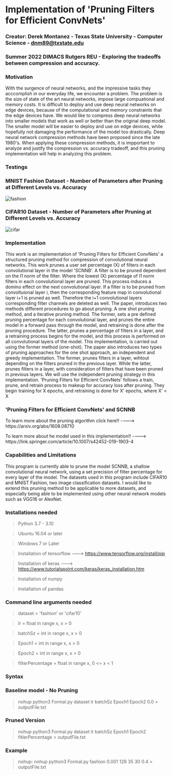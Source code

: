 # Implementation of 'Pruning Filters for Efficient ConvNets' 

### Creator: Derek Montanez - Texas State University - Computer Science - dnm89@txstate.edu 

### Summer 2022 DIMACS Rutgers REU - Exploring the tradeoffs between compression and accuracy.

### Motivation
<p> With the surgence of neural networks, and the impressive tasks they acccomplish in our everyday life, we encounter a problem. The problem is the size of state of the art neural networks, impose large compuational and memory costs. It is difficult to deploy and use deep neural networks on edge devices, because of the computational and memory constraints that the edge devices have. We would like to compress deep neural networks into smaller models that work as well or better than the original deep model. The smaller model will be easier to deploy and use on edge devices, while hopefully not damaging the performance of the model too drastically. Deep neural network compression methods have been proposed since the late 1980's. When applying these compression methods, it is impportant to analyze and justify the compression vs. accuracy tradeoff, and this pruning implementation will help in analyzing this problem. 
	
### Testings 
### MNIST Fashion Dataset - Number of Parameters after Pruning at Different Levels vs. Accuracy
![fashion](https://user-images.githubusercontent.com/98001990/182316067-e8de044e-6052-4249-b6d2-36ae827aa925.png)

### CIFAR10 Dataset - Number of Parameters after Pruning at Different Levels vs. Accuracy
![cifar](https://user-images.githubusercontent.com/98001990/182315962-93fb0cf3-eeb5-40a8-8b2e-c8e854e91b86.png)

### Implementation
<p> This work is an implementation of 'Pruning Filters for Efficient ConvNets' a structured pruning method for compression of convolutional neural networks. This work prunes a user set percentage (X) of filters in each convolutional layer in the model 'SCNNB'. A filter is to be pruned dependent on the l1 norm of the filter. Where the lowest (X) percentage of l1 norm filters in each convolutional layer are pruned. This process induces a domino effect on the next convolutional layer. If a filter is to be pruned from convoltuional layer i, then the corresponding feature map in convolutional layer i+1 is pruned as well. Therefore the i+1 convolutional layers corresponding filter channels are deleted as well. The paper, introduces two methods different procedures to go about pruning. A one shot pruning method, and a iterative pruning method. The former, sets a pre defined pruning percentage for each convolutional layer, and prunes the entire model in a forward pass through the model, and retraining is done after the pruning procedure. The latter, prunes a percentage of filters in a layer, and a retraining process begins for the model, and this process is performed on all convolutional layers of the model. This implementation, is carried out using the former method (one-shot). The paper also introduces two types of pruning approaches for the one shot approach, an independent and greedy implementation. The former, prunes filters in a layer, wihtout depending on the filters pruned in the previous layer. While the latter, prunes filters in a layer, with consideration of filters that have been pruned in previous layers. We will use the independent pruning strategy in this implementation. 'Pruning Filters for Efficient ConvNets' follows a train, prune, and retrain process to makeup for accuracy loss after pruning. They begin training for X epochs, and retraining is done for X' epochs, where X' < X </p>


### 'Pruning Filters for Efficient ConvNets' and SCNNB
<p> To learn more about the pruning algorithm click here!! ----> https://arxiv.org/abs/1608.08710 </p>
<p> To learn more about he model used in this implementation!! ----> https://link.springer.com/article/10.1007/s42452-019-1903-4 </p>

<h3> Capabilities and Limitations </h3> 
<p> This program is currently able to prune the model SCNNB, a shallow convolutional neural network, using a set precision of filter percentage for every layer of the  model. The datasets used in this program include CIFAR10 and MNIST Fashion, two image classification datasets. I would like to extend this pruning method to be  applicable to more datasets, and especially being able to be implemented using other neural network models such as VGG16 or AlexNet. </p>


### Installations needed
				
> Python 3.7 - 3.10

> Ubuntu 16.04 or later

> Windows 7 or Later	

> Installation of tensorflow ---> https://www.tensorflow.org/install/pip

> Installation of keras ---> https://www.tutorialspoint.com/keras/keras_installation.htm

> Installation of numpy

> Installation of pandas

### Command line arguments needed

> dataset = 'fashion' or 'cifar10'

> lr = float in range x, x > 0

> batchSz = int in range x, x > 0

> Epoch1 = int in range x, x > 0 

> Epoch2 = int in range x, x > 0

> filterPercentage = float in range x, 0 <= x < 1 																		
### Syntax
### Baseline model - No Pruning 
> nohup python3 Formal.py dataset lr batchSz Epoch1 Epoch2 0.0 > outputFile.txt

### Pruned Version
> nohup python3 Formal.py dataset lr batchSz Epoch1 Epoch2 fitlerPercentage > outputFile.txt 

### Example
> nohup: nohup python3 Formal.py fashion 0.001 128 35 30 0.4 > outputFile.txt 

